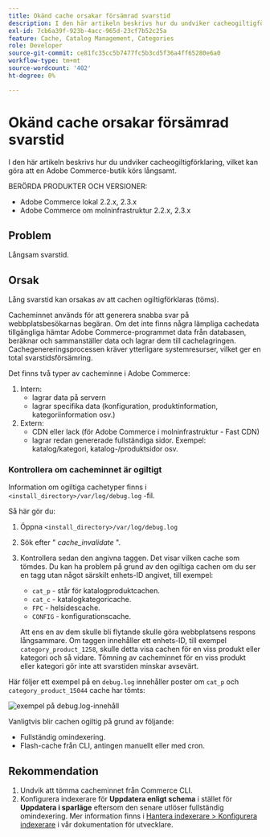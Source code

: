 ```yaml
---
title: Okänd cache orsakar försämrad svarstid
description: I den här artikeln beskrivs hur du undviker cacheogiltigförklaring, vilket kan göra att en Adobe Commerce-butik körs långsamt.
exl-id: 7cb6a39f-923b-4acc-965d-23cf7b52c25a
feature: Cache, Catalog Management, Categories
role: Developer
source-git-commit: ce81fc35cc5b7477fc5b3cd5f36a4ff65280e6a0
workflow-type: tm+mt
source-wordcount: '402'
ht-degree: 0%

---
```


# Okänd cache orsakar försämrad svarstid

I den här artikeln beskrivs hur du undviker cacheogiltigförklaring, vilket kan göra att en Adobe Commerce-butik körs långsamt.

BERÖRDA PRODUKTER OCH VERSIONER:

* Adobe Commerce lokal 2.2.x, 2.3.x
* Adobe Commerce om molninfrastruktur 2.2.x, 2.3.x

## Problem

Långsam svarstid.

## Orsak

Lång svarstid kan orsakas av att cachen ogiltigförklaras (töms).

Cacheminnet används för att generera snabba svar på webbplatsbesökarnas begäran. Om det inte finns några lämpliga cachedata tillgängliga hämtar Adobe Commerce-programmet data från databasen, beräknar och sammanställer data och lagrar dem till cachelagringen. Cachegenereringsprocessen kräver ytterligare systemresurser, vilket ger en total svarstidsförsämring.

Det finns två typer av cacheminne i Adobe Commerce:

1. Intern:
   * lagrar data på servern
   * lagrar specifika data (konfiguration, produktinformation, kategoriinformation osv.)
1. Extern:
   * CDN eller lack (för Adobe Commerce i molninfrastruktur - Fast CDN)
   * lagrar redan genererade fullständiga sidor. Exempel: katalog/kategori, katalog-/produktsidor osv.

### Kontrollera om cacheminnet är ogiltigt

Information om ogiltiga cachetyper finns i `<install_directory>/var/log/debug.log` -fil.

Så här gör du:

1. Öppna `<install_directory>/var/log/debug.log`
1. Sök efter &quot; *cache\_invalidate* &quot;.
1. Kontrollera sedan den angivna taggen. Det visar vilken cache som tömdes. Du kan ha problem på grund av den ogiltiga cachen om du ser en tagg utan något särskilt enhets-ID angivet, till exempel:
   * `cat_p` - står för katalogproduktcachen.
   * `cat_c` - katalogkategoricache.
   * `FPC` - helsidescache.
   * `CONFIG` - konfigurationscache.

   Att ens en av dem skulle bli flytande skulle göra webbplatsens respons långsammare. Om taggen innehåller ett enhets-ID, till exempel `category_product_1258`, skulle detta visa cachen för en viss produkt eller kategori och så vidare. Tömning av cacheminnet för en viss produkt eller kategori gör inte att svarstiden minskar avsevärt.

Här följer ett exempel på en `debug.log` innehåller poster om `cat_p` och `category_product_15044` cache har tömts:

![exempel på debug.log-innehåll](assets/debug_log_sample.png)

Vanligtvis blir cachen ogiltig på grund av följande:

* Fullständig omindexering.
* Flash-cache från CLI, antingen manuellt eller med cron.

## Rekommendation

1. Undvik att tömma cacheminnet från Commerce CLI.
1. Konfigurera indexerare för **Uppdatera enligt schema** i stället för **Uppdatera i sparläge** eftersom den senare utlöser fullständig omindexering. Mer information finns i [Hantera indexerare > Konfigurera indexerare](https://devdocs.magento.com/guides/v2.3/config-guide/cli/config-cli-subcommands-index.html#configure-indexers) i vår dokumentation för utvecklare.
